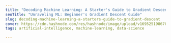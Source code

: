 ```yaml
---
title: "Decoding Machine Learning: A Starter's Guide to Gradient Descent"
seoTitle: "Unraveling ML: Beginner's Gradient Descent Guide"
slug: decoding-machine-learning-a-starters-guide-to-gradient-descent
cover: https://cdn.hashnode.com/res/hashnode/image/upload/v1695251986785/c801fb9a-0d47-4012-b5bc-7275134b2236.jpeg
tags: artificial-intelligence, machine-learning, data-science

---
```


